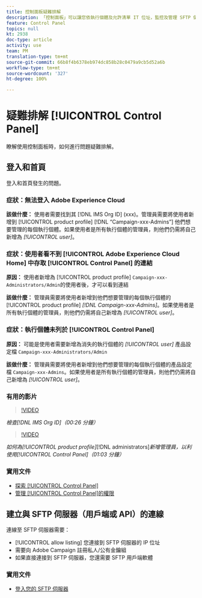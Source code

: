 ```yaml
---
title: 控制面板疑難排解
description: 「控制面板」可以讓您依執行個體及允許清單 IT 位址，監控及管理 SFTP 儲存。
feature: Control Panel
topics: null
kt: 2938
doc-type: article
activity: use
team: PM
translation-type: tm+mt
source-git-commit: 66b8f4b6378eb974dc858b28c0479a9cb5d52a6b
workflow-type: tm+mt
source-wordcount: '327'
ht-degree: 100%

---
```



# 疑難排解 [!UICONTROL Control Panel]

瞭解使用控制面板時，如何進行問題疑難排解。

## 登入和首頁

登入和首頁發生的問題。

### 症狀：無法登入 Adobe Experience Cloud

**該做什麼：**
使用者需要找到其 [!DNL IMS Org ID] (xxx)。管理員需要將使用者新增到 [!UICONTROL product profile] [!DNL “Campaign-xxx-Admins”] 他們想要管理的每個執行個體。如果使用者是所有執行個體的管理員，則他們仍需將自己新增為 *[!UICONTROL user]*。

### 症狀：使用者看不到 [!UICONTROL Adobe Experience Cloud Home] 中存取 [!UICONTROL Control Panel] 的連結

**原因：**
使用者新增為 [!UICONTROL product profile] `Campaign-xxx-Administrators/Admin`的使用者後，才可以看到連結

**該做什麼：**
管理員需要將使用者新增到他們想要管理的每個執行個體的 [!UICONTROL product profile] *[!DNL Campaign-xxx-Admins]*。如果使用者是所有執行個體的管理員，則他們仍需將自己新增為 *[!UICONTROL user]*。

### 症狀：執行個體未列於 [!UICONTROL Control Panel]

**原因：**
可能是使用者需要新增為消失的執行個體的 *[!UICONTROL user]* 產品設定檔 `Campaign-xxx-Administrators/Admin` 

**該做什麼：**
管理員需要將使用者新增到他們想要管理的每個執行個體的產品設定檔 `Campaign-xxx-Admins`。如果使用者是所有執行個體的管理員，則他們仍需將自己新增為 *[!UICONTROL user]*。

### 有用的影片

>[!VIDEO](https://video.tv.adobe.com/v/27183?quality=12)

*檢查[!DNL IMS Org ID]（00:26 分鐘）*

>[!VIDEO](https://video.tv.adobe.com/v/27147?quality=12)

*如何為[!UICONTROL product profile]*[!DNL administrators]*新增管理員，以利使用[!UICONTROL Control Panel]（01:03 分鐘）*

### 實用文件

* [探索 [!UICONTROL Control Panel]](https://helpx.adobe.com/tw/campaign/kb/control-panel-overview.html)
* [管理 [!UICONTROL Control Panel]的權限](https://helpx.adobe.com/tw/campaign/kb/control-panel-access.html)

## 建立與 SFTP 伺服器（用戶端或 API）的連線

連線至 SFTP 伺服器需要：

* [!UICONTROL allow listing] 您連接到 SFTP 伺服器的 IP 位址
* 需要向 Adobe Campaign 註冊私人/公有金鑰組
* 如果直接連接到 SFTP 伺服器，您還需要 SFTP 用戶端軟體

### 實用文件

* [登入您的 SFTP 伺服器](https://docs.adobe.com/content/help/zh-Hant/control-panel/using/control-panel-home.html#LoggingintoyourSFTPserver)

